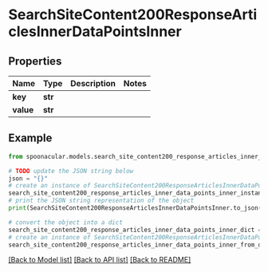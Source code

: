 # SearchSiteContent200ResponseArticlesInnerDataPointsInner


## Properties

Name | Type | Description | Notes
------------ | ------------- | ------------- | -------------
**key** | **str** |  | 
**value** | **str** |  | 

## Example

```python
from spoonacular.models.search_site_content200_response_articles_inner_data_points_inner import SearchSiteContent200ResponseArticlesInnerDataPointsInner

# TODO update the JSON string below
json = "{}"
# create an instance of SearchSiteContent200ResponseArticlesInnerDataPointsInner from a JSON string
search_site_content200_response_articles_inner_data_points_inner_instance = SearchSiteContent200ResponseArticlesInnerDataPointsInner.from_json(json)
# print the JSON string representation of the object
print(SearchSiteContent200ResponseArticlesInnerDataPointsInner.to_json())

# convert the object into a dict
search_site_content200_response_articles_inner_data_points_inner_dict = search_site_content200_response_articles_inner_data_points_inner_instance.to_dict()
# create an instance of SearchSiteContent200ResponseArticlesInnerDataPointsInner from a dict
search_site_content200_response_articles_inner_data_points_inner_from_dict = SearchSiteContent200ResponseArticlesInnerDataPointsInner.from_dict(search_site_content200_response_articles_inner_data_points_inner_dict)
```
[[Back to Model list]](../README.md#documentation-for-models) [[Back to API list]](../README.md#documentation-for-api-endpoints) [[Back to README]](../README.md)


